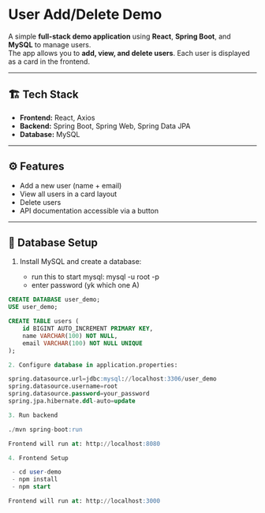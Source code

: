 # User Add/Delete Demo

A simple **full-stack demo application** using **React**, **Spring Boot**, and **MySQL** to manage users.  
The app allows you to **add, view, and delete users**. Each user is displayed as a card in the frontend.

---

## 🏗️ Tech Stack

- **Frontend:** React, Axios  
- **Backend:** Spring Boot, Spring Web, Spring Data JPA  
- **Database:** MySQL  

---

## ⚙️ Features

- Add a new user (name + email)  
- View all users in a card layout  
- Delete users  
- API documentation accessible via a button  

---

## 💾 Database Setup

1. Install MySQL and create a database:
   
    - run this to start mysql: mysql -u root -p
    - enter password (yk which one A)

```sql
CREATE DATABASE user_demo;
USE user_demo;

CREATE TABLE users (
    id BIGINT AUTO_INCREMENT PRIMARY KEY,
    name VARCHAR(100) NOT NULL,
    email VARCHAR(100) NOT NULL UNIQUE
);

2. Configure database in application.properties:

spring.datasource.url=jdbc:mysql://localhost:3306/user_demo
spring.datasource.username=root
spring.datasource.password=your_password
spring.jpa.hibernate.ddl-auto=update

3. Run backend

./mvn spring-boot:run

Frontend will run at: http://localhost:8080

4. Frontend Setup

 - cd user-demo
 - npm install
 - npm start

Frontend will run at: http://localhost:3000
